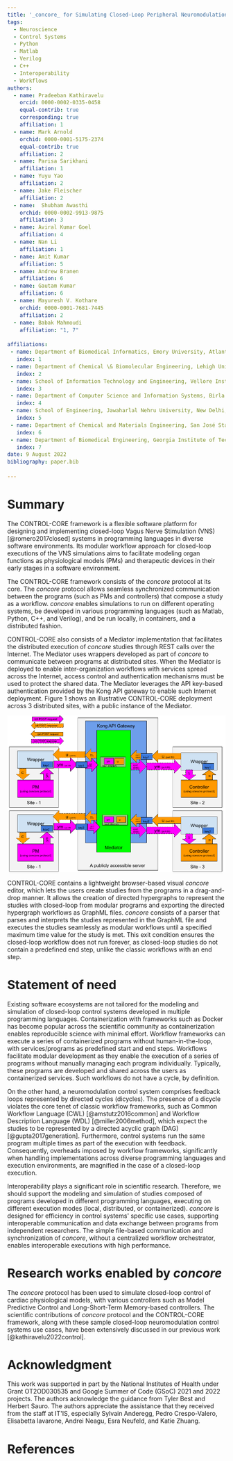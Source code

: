 ```yaml
---
title: '_concore_ for Simulating Closed-Loop Peripheral Neuromodulation Control Systems'
tags:
  - Neuroscience
  - Control Systems
  - Python
  - Matlab
  - Verilog
  - C++
  - Interoperability
  - Workflows
authors:
  - name: Pradeeban Kathiravelu
    orcid: 0000-0002-0335-0458
    equal-contrib: true
    corresponding: true 
    affiliation: 1
  - name: Mark Arnold
    orchid: 0000-0001-5175-2374
    equal-contrib: true
    affiliation: 2
  - name: Parisa Sarikhani
    affiliation: 1
  - name: Yuyu Yao
    affiliation: 2
  - name: Jake Fleischer
    affiliation: 2
  - name:  Shubham Awasthi 
    orchid: 0000-0002-9913-9875
    affiliation: 3
  - name: Aviral Kumar Goel
    affiliation: 4
  - name: Nan Li
    affiliation: 1
  - name: Amit Kumar
    affiliation: 5
  - name: Andrew Branen
    affiliation: 6
  - name: Gautam Kumar
    affiliation: 6
  - name: Mayuresh V. Kothare
    orchid: 0000-0001-7681-7445
    affiliation: 2
  - name: Babak Mahmoudi
    affiliation: "1, 7"

affiliations:
 - name: Department of Biomedical Informatics, Emory University, Atlanta, GA 30322, USA
   index: 1
 - name: Department of Chemical \& Biomolecular Engineering, Lehigh University, Bethlehem, PA 18015, USA
   index: 2
 - name: School of Information Technology and Engineering, Vellore Institute of Technology, Vellore, TN 632014, India
   index: 3
 - name: Department of Computer Science and Information Systems, Birla Institute of Technology and Science, Pilani, K. K. Birla Goa Campus, Sancoale, GA 403726, India.
   index: 4
 - name: School of Engineering, Jawaharlal Nehru University, New Delhi, 110067, India.
   index: 5
 - name: Department of Chemical and Materials Engineering, San José State University, San José, CA, 95192, USA.
   index: 6
 - name: Department of Biomedical Engineering, Georgia Institute of Technology, Atlanta, GA 30332, USA
   index: 7
date: 9 August 2022
bibliography: paper.bib

---
```

# Summary

The CONTROL-CORE framework is a flexible software platform for designing and implementing closed-loop Vagus Nerve Stimulation (VNS) [@romero2017closed] systems in programming languages in diverse software environments. Its modular workflow approach for closed-loop executions of the VNS simulations aims to facilitate modeling organ functions as physiological models (PMs) and therapeutic devices in their early stages in a software environment. 

The CONTROL-CORE framework consists of the _concore_ protocol at its core. The _concore_ protocol allows seamless synchronized communication between the programs (such as PMs and controllers) that compose a study as a workflow. _concore_ enables simulations to run on different operating systems, be developed in various programming languages (such as Matlab, Python, C++, and Verilog), and be run locally, in containers, and a distributed fashion. 

CONTROL-CORE also consists of a Mediator implementation that facilitates the distributed execution of _concore_ studies through REST calls over the Internet. The Mediator uses wrappers developed as part of _concore_ to communicate between programs at distributed sites. When the Mediator is deployed to enable inter-organization workflows with services spread across the Internet, access control and authentication mechanisms must be used to protect the shared data. The Mediator leverages the API key-based authentication provided by the Kong API gateway to enable such Internet deployment. Figure 1 shows an illustrative CONTROL-CORE deployment across 3 distributed sites, with a public instance of the Mediator.

![A sample CONTROL-CORE distributed deployment spanning multiple sites](figures/joss-concore.png)

CONTROL-CORE contains a lightweight browser-based visual _concore_ editor, which lets the users create studies from the programs in a drag-and-drop manner. It allows the creation of directed hypergraphs to represent the studies with closed-loop from modular programs and exporting the directed hypergraph workflows as GraphML files. _concore_ consists of a parser that parses and interprets the studies represented in the GraphML file and executes the studies seamlessly as modular workflows until a specified maximum time value for the study is met. This exit condition ensures the closed-loop workflow does not run forever, as closed-loop studies do not contain a predefined end step, unlike the classic workflows with an end step.

# Statement of need

Existing software ecosystems are not tailored for the modeling and simulation of closed-loop control systems developed in multiple programming languages. Containerization with frameworks such as Docker has become popular across the scientific community as containerization enables reproducible science with minimal effort. Workflow frameworks can execute a series of containerized programs without human-in-the-loop, with services/programs as predefined start and end steps. Workflows facilitate modular development as they enable the execution of a series of programs without manually managing each program individually. Typically, these programs are developed and shared across the users as containerized services. Such workflows do not have a cycle, by definition.

On the other hand, a neuromodulation control system comprises feedback loops represented by directed cycles (dicycles). The presence of a dicycle violates the core tenet of classic workflow frameworks, such as Common Workflow Language (CWL) [@amstutz2016common] and Workflow Description Language (WDL) [@miller2006method], which expect the studies to be represented by a directed acyclic graph (DAG) [@gupta2017generation]. Furthermore, control systems run the same program multiple times as part of the execution with feedback. Consequently, overheads imposed by workflow frameworks, significantly when handling implementations across diverse programming languages and execution environments, are magnified in the case of a closed-loop execution.

Interoperability plays a significant role in scientific research. Therefore, we should support the modeling and simulation of studies composed of programs developed in different programming languages, executing on different execution modes (local, distributed, or containerized). _concore_ is designed for efficiency in control systems' specific use cases, supporting interoperable communication and data exchange between programs from independent researchers. The simple file-based communication and synchronization of _concore_, without a centralized workflow orchestrator, enables interoperable executions with high performance.

# Research works enabled by _concore_

The _concore_ protocol has been used to simulate closed-loop control of cardiac physiological models, with various controllers such as Model Predictive Control and Long-Short-Term Memory-based controllers. The scientific contributions of _concore_ protocol and the CONTROL-CORE framework, along with these sample closed-loop neuromodulation control systems use cases, have been extensively discussed in our previous work [@kathiravelu2022control].


# Acknowledgment

This work was supported in part by the National Institutes of Health under Grant OT2OD030535 and Google Summer of Code (GSoC) 2021 and 2022 projects. The authors acknowledge the guidance from Tyler Best and Herbert Sauro. The authors appreciate the assistance that they received from the staff at IT'IS, especially Sylvain Anderegg, Pedro Crespo-Valero, Elisabetta Iavarone, Andrei Neagu, Esra Neufeld, and Katie Zhuang.

# References
